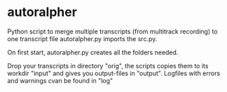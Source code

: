 # autoralpher
Python script to merge multiple transcripts (from multitrack recording) to one transcript file
autoralpher.py imports the src.py. 

On first start, autoralpher.py creates all the folders needed.

Drop your transcripts in directory "orig", the scripts copies them to its workdir "input" and gives you output-files in "output". 
Logfiles with errors and warnings cvan be found in "log"
